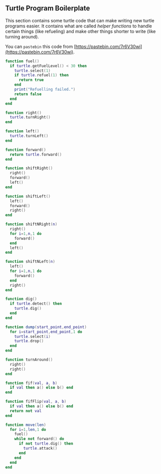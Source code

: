 ## Turtle Program Boilerplate

This section contains some turtle code that can make writing new turtle programs easier. It contains what are called _helper functions_ to handle certain things (like refueling) and make other things shorter to write (like turning around).

You can `pastebin` this code from [https://pastebin.com/7r6V30wi](https://pastebin.com/7r6V30wi).

```lua
function fuel()
  if turtle.getFuelLevel() < 30 then
    turtle.select(1)
    if turtle.refuel(1) then
      return true
    end
    print("Refuelling failed.")
    return false
  end
end

function right()
  turtle.turnRight()
end

function left()
  turtle.turnLeft()
end

function forward()
  return turtle.forward()
end

function shiftRight()
  right()
  forward()
  left()
end

function shiftLeft()
  left()
  forward()
  right()
end

function shiftNRight(n)
  right()
  for i=1,n,1 do
    forward()
  end
  left()
end

function shiftNLeft(n)
  left()
  for i=1,n,1 do
    forward()
  end
  right()
end

function dig()
  if turtle.detect() then
    turtle.dig()
  end
end

function dump(start_point,end_point)
  for i=start_point,end_point,1 do
    turtle.select(i)
    turtle.drop()
  end
end

function turnAround()
  right()
  right()
end

function fif(val, a, b)
  if val then a() else b() end
end

function fifFlip(val, a, b)
  if val then a() else b() end
  return not val
end

function move(len)
  for i=1,len,1 do
    fuel()
    while not forward() do
      if not turtle.dig() then
        turtle.attack()
      end
    end
  end
end
```
